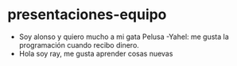 # presentaciones-equipo
- Soy alonso y quiero mucho a mi gata Pelusa
-Yahel: me gusta la programación cuando recibo dinero.
- Hola soy ray, me gusta aprender cosas nuevas
